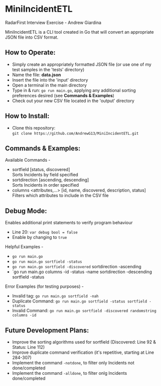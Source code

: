 # MiniIncidentETL
RadarFirst Interview Exercise - Andrew Giardina
  
MiniIncidentETL is a CLI tool created in Go that will convert an appropriate JSON file into CSV format.   

## How to Operate:
- Simply create an appropriately formatted JSON file (or use one of my test samples in the 'tests' directory)
- Name the file: **data.json**
- Insert the file into the 'input' directory
- Open a terminal in the main directory
- Type in & run: `go run main.go`, applying any additional sorting preferences desired (see **Commands & Examples**)
- Check out your new CSV file located in the 'output' directory

## How to Install:
- Clone this repository:  
`git clone https://github.com/AndrewG13/MiniIncidentETL.git`  

## Commands & Examples:  
Available Commands -  
- sortfield <field>  [status, discovered]  
  Sorts Incidents by field specified  
- sortdirection <direction> [ascending, descending]  
  Sorts Incidents in order specified  
- columns <attributes,...> [id, name, discovered, description, status]  
  Filters which attributes to include in the CSV file
## Debug Mode:  
Enables additional print statements to verify program behaviour
- Line 20: `var debug bool = false`
- Enable by changing to `true`  
  
Helpful Examples - 
- `go run main.go`
- `go run main.go sortfield -status`  
- `go run main.go sortfield -discovered` sortdirection -ascending  
- `go run main.go columns -id -status -name sortdirection -descending sortfield -status
  
Error Examples (for testing purposes) -
- Invalid tag: `go run main.go sortfield -nah`  
- Duplicate Command: `go run main.go sortfield -status sortfield -status`
- Invalid Command: `go run main.go sortfield -discovered randomstring columns -id`

## Future Development Plans:  
- Improve the sorting algorithms used for sortfield (Discovered: Line 92 & Status: Line 112)
- Improve duplicate command verification (it's repetitive, starting at Line 284-307)
- Implement the command `-notdone`, to filter only Incidents not done/completed  
- Implement the command `-alldone`, to filter onlg Incidents done/completed  

